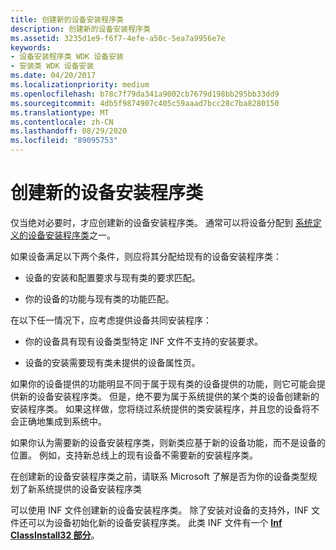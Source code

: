 ```yaml
---
title: 创建新的设备安装程序类
description: 创建新的设备安装程序类
ms.assetid: 3235d1e9-f6f7-4efe-a50c-5ea7a9956e7e
keywords:
- 设备安装程序类 WDK 设备安装
- 安装类 WDK 设备安装
ms.date: 04/20/2017
ms.localizationpriority: medium
ms.openlocfilehash: b78c7f79da341a9002cb7679d198bb295bb33dd9
ms.sourcegitcommit: 4db5f9874907c405c59aaad7bcc28c7ba8280150
ms.translationtype: MT
ms.contentlocale: zh-CN
ms.lasthandoff: 08/29/2020
ms.locfileid: "89095753"
---
```

# <a name="creating-a-new-device-setup-class"></a>创建新的设备安装程序类





仅当绝对必要时，才应创建新的设备安装程序类。 通常可以将设备分配到 [系统定义的设备安装程序类](/previous-versions/ff553419(v=vs.85))之一。

如果设备满足以下两个条件，则应将其分配给现有的设备安装程序类：

-   设备的安装和配置要求与现有类的要求匹配。

-   你的设备的功能与现有类的功能匹配。

在以下任一情况下，应考虑提供设备共同安装程序：

-   你的设备具有现有设备类型特定 INF 文件不支持的安装要求。

-   设备的安装需要现有类未提供的设备属性页。

如果你的设备提供的功能明显不同于属于现有类的设备提供的功能，则它可能会提供新的设备安装程序类。 但是，绝不要为属于系统提供的某个类的设备创建新的安装程序类。 如果这样做，您将绕过系统提供的类安装程序，并且您的设备将不会正确地集成到系统中。

如果你认为需要新的设备安装程序类，则新类应基于新的设备功能，而不是设备的位置。 例如，支持新总线上的现有设备不需要新的安装程序类。

在创建新的设备安装程序类之前，请联系 Microsoft 了解是否为你的设备类型规划了新系统提供的设备安装程序类

可以使用 INF 文件创建新的设备安装程序类。 除了安装对设备的支持外，INF 文件还可以为设备初始化新的设备安装程序类。 此类 INF 文件有一个 [**Inf ClassInstall32 部分**](inf-classinstall32-section.md)。

 

